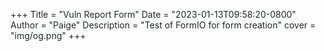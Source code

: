 +++
Title = "Vuln Report Form"
Date = "2023-01-13T09:58:20-0800"
Author = "Paige"
Description = "Test of FormIO for form creation"
cover = "img/og.png"
+++
<style>
#formio {
  background-color: #DEE2E6;
  box-shadow: 4px 4px 0 0 #212529;  
  display: block;
  color: #212529;
  display: none;
}

#formio2 {
  background-color: #DEE2E6;
  box-shadow: 4px 4px 0 0 #212529;  
  display: block;
  color: #212529;
}

.ck.ck-toolbar {
  display: none;
  background-color: transparent;
  border: 0;
}

p { 
  color: #212529;
}
h1,
h2,
h3,
h4,
h5,
h6 { 
    box-shadow: unset;
    text-align: unset;
    display: unset
    padding: 0;
    width: unset;
    margin-bottom: unset;
    margin-left: unset;

}
input {
  padding: 8px;
  box-shadow: 4px 4px 0 0 #212529;
  margin-bottom: 12px;
  text-align: center;
  display: block;
}
button {
  padding: 8px;
  box-shadow: 4px 4px 0 0 #212529;
  text-align: center;
  display: block;
}
</style>
<div id="formio"></div>
<br />
<br />
<div id="formio2"></div>

<script type="text/javascript">

document.addEventListener("DOMContentLoaded", function(event) {
    function Export2Word(element, filename = ''){
      var preHtml = "<html xmlns:o='urn:schemas-microsoft-com:office:office' xmlns:w='urn:schemas-microsoft-com:office:word' xmlns='http://www.w3.org/TR/REC-html40'><head><meta charset='utf-8'><title>Export HTML To Doc</title></head><body>";
      var postHtml = "</body></html>";
      var html = preHtml+document.getElementById(element).innerHTML+postHtml;

      var blob = new Blob(['\ufeff', html], {
          type: 'application/msword'
      });
      
      // Specify link url
      var url = 'data:application/vnd.ms-word;charset=utf-8,' + encodeURIComponent(html);
      
      // Specify file name
      filename = filename?filename+'.doc':'document.doc';
      
      // Create download link element
      var downloadLink = document.createElement("a");

      document.body.appendChild(downloadLink);
      
      if(navigator.msSaveOrOpenBlob ){
          navigator.msSaveOrOpenBlob(blob, filename);
      }else{
          // Create a link to the file
          downloadLink.href = url;
          
          // Setting the file name
          downloadLink.download = filename;
          
          //triggering the function
          downloadLink.click();
      }
      
      document.body.removeChild(downloadLink);
  }
  Formio.createForm(document.getElementById('formio2'), {
    components: [
      {
        type: 'textfield',
        label: 'First',
        placeholder: 'First Name',
        validate: {
          required: true
        },
        key: 'fname',
        input: true,
        inputType: 'text'
      },
      {
        type: 'textfield',
        label: 'Last',
        placeholder: 'Last Name',
        validate: {
          required: true
        },
        key: 'lname',
        input: true,
        inputType: 'text'
      },
       {
        type: 'textfield',
        label: 'Phone',
        placeholder: 'Telephone Number',
        validate: {
          required: false
        },
        key: 'tele',
        input: true,
        inputType: 'text'
      },
       {
        type: 'textfield',
        label: 'E-Mail',
        placeholder: 'E-mail Address',
        validate: {
          required: true
        },
        key: 'email',
        input: true,
        inputType: 'text'
      },
      {
        type: 'textarea',
        label: 'Steps',
        wysiwyg: {
          modules: {
            toolbar: []
          }
        },
        validate: {
          required: true
        },
        key: 'Please describe the reproduction steps',
        input: true,
        inputType: 'text'
      },
       {
        type: 'textarea',
        label: 'Details',
        wysiwyg: {
          modules: {
            toolbar: []
          }
        },

        validate: {
          required: false
        },
        key: 'enter any other details',
        input: true,
        inputType: 'text'
      },
      {
        type: 'button',
        action: 'submit',
        label: 'Submit',
        theme: 'primary',
        key: 'submit',
        disableOnInvalid: true
      }
    ]
  });

 /* Formio.builder(document.getElementById('formio'), {}, {
  builder: {
    basic: false,
    advanced: false,
    data: false,
    customBasic: {
      title: 'Basic Components',
      default: true,
      weight: 0,
      components: {
        textfield: true,
        textarea: true,
        email: true,
        phoneNumber: true,
        details: true
      }
    },
    custom: {
      title: 'User Fields',
      weight: 10,
      components: {
        firstName: {
          title: 'First Name',
          key: 'firstName',
          icon: 'terminal',
          schema: {
            label: 'First Name',
            type: 'textfield',
            key: 'firstName',
            input: true
          }
        },
        lastName: {
          title: 'Last Name',
          key: 'lastName',
          icon: 'terminal',
          schema: {
            label: 'Last Name',
            type: 'textfield',
            key: 'lastName',
            input: true
          }
        },
        email: {
          title: 'Email',
          key: 'email',
          icon: 'at',
          schema: {
            label: 'Email',
            type: 'email',
            key: 'email',
            input: true
          }
        },
        phoneNumber: {
          title: 'Mobile Phone',
          key: 'mobilePhone',
          icon: 'phone-square',
          schema: {
            label: 'Mobile Phone',
            type: 'phoneNumber',
            key: 'mobilePhone',
            input: true
          }
        },
        details: {
          type: 'textarea',
          label: 'Content',
          wysiwyg: true,
          validate: {
            required: true
          },
          key: 'content',
          input: true,
          inputType: 'text'
        }      
      }
    },
    layout: {
      components: {
        table: false
      }
    }
  },
  editForm: {
    textfield: [
      {
        key: 'api',
        ignore: true
      }        
    ]
  }
  }).then(function(builder) {
    builder.on('saveComponent', function() {
     console.log(builder.schema);
    });
  });*/
    
});

</script>
